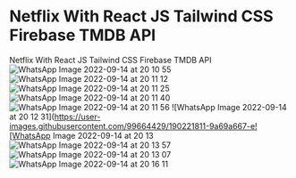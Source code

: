 # Netflix With React JS Tailwind CSS Firebase TMDB API
 Netflix With React JS Tailwind CSS Firebase TMDB API
![WhatsApp Image 2022-09-14 at 20 10 55](https://user-images.githubusercontent.com/99664429/190221768-6d31d9a1-e800-4de5-be41-f096cf7952c2.jpeg)
![WhatsApp Image 2022-09-14 at 20 11 12](https://user-images.githubusercontent.com/99664429/190221776-758858ba-b6f5-4a1d-bfba-9588e73524b0.jpeg)
![WhatsApp Image 2022-09-14 at 20 11 25](https://user-images.githubusercontent.com/99664429/190221785-e4d56302-5a2f-4ad7-81e4-fac94c36e9f0.jpeg)
![WhatsApp Image 2022-09-14 at 20 11 40](https://user-images.githubusercontent.com/99664429/190221795-6bd20c3d-e294-4eae-b593-4a243111be8c.jpeg)
![WhatsApp Image 2022-09-14 at 20 11 56](https://user-images.githubusercontent.com/99664429/190221802-97b7af2b-0e0d-4beb-bf4e-e5c97b1a39a6.jpeg)
![WhatsApp Image 2022-09-14 at 20 12 31](https://user-images.githubusercontent.com/99664429/190221811-9a69a667-e![WhatsApp Image 2022-09-14 at 20 13 
![WhatsApp Image 2022-09-14 at 20 13 57](https://user-images.githubusercontent.com/99664429/190221819-3fea880c-bc31-4d78-b1f2-6980057d36cf.jpeg)
![WhatsApp Image 2022-09-14 at 20 13 07](https://user-images.githubusercontent.com/99664429/190221896-27b36fe8-e0f3-4f6f-86fe-eb01d8352040.jpeg)
![WhatsApp Image 2022-09-14 at 20 16 11](https://user-images.githubusercontent.com/99664429/190221902-671f451c-cca1-4668-9968-2e4a9a00622a.jpeg)
